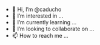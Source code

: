 - 👋 Hi, I’m @caducho
- 👀 I’m interested in ...
- 🌱 I’m currently learning ...
- 💞️ I’m looking to collaborate on ...
- 📫 How to reach me ...

<!---
caducho/caducho is a ✨ special ✨ repository because its `README.md` (this file) appears on your GitHub profile.
You can click the Preview link to take a look at your changes.
--->
